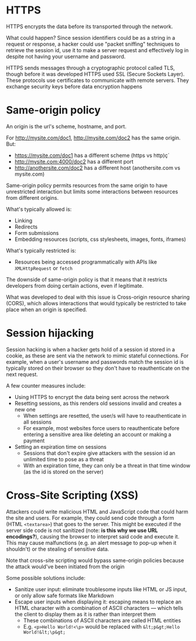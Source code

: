 # HTTPS

HTTPS encrypts the data before its transported through the network.

What could happen? Since session identifiers could be as a string in a request or response, a hacker could use "packet sniffing" techniques to retrieve the session id, use it to make a server request and effectively log in despite not having your username and password.

HTTPS sends messages through a cryptographic protocol called TLS, though before it was developed HTTPS used SSL (Secure Sockets Layer). These protocols use certificates to communicate with remote servers. They exchange security keys before data encryption happens

# Same-origin policy

An origin is the url's scheme, hostname, and port.

For http://mysite.com/doc1, http://mysite.com/doc2 has the same origin. But:
- https://mysite.com/doc1 has a different scheme (https vs http)ç´
- http://mysite.com:4000/doc2 has a different port
- http://anothersite.com/doc2 has a different host (anothersite.com vs mysite.com)

Same-origin policy permits resources from the same origin to have unrestricted interaction but limits some interactions between resources from different origins.

What's typically allowed is:
- Linking
- Redirects
- Form submissions
- Embedding resources (scripts, css stylesheets, images, fonts, iframes)

What's typically restricted is:
- Resources being accessed programmatically with APIs like `XMLHttpRequest` or `fetch`

The downside of same-origin policy is that it means that it restricts developers from doing certain actions, even if legitimate.

What was developed to deal with this issue is Cross-origin resource sharing (CORS), which allows interactions that would typically be restricted to take place when an origin is specified.

# Session hijacking

Session hacking is when a hacker gets hold of a session id stored in a cookie, as these are sent via the network to mimic stateful connections. For example, when a user's username and passwords match the session id is typically stored on their browser so they don't have to reauthenticate on the next request.

A few counter measures include:
- Using HTTPS to encrypt the data being sent across the network
- Resetting sessions, as this renders old sessions invalid and creates a new one
  - When settings are resetted, the user/s will have to reauthenticate in all sessions
  - For example, most websites force users to reauthenticate before entering a sensitive area like deleting an account or making a payment
- Setting an expiration time on sessions
  - Sessions that don't expire give attackers with the session id an unlimited time to pose as a threat
  - With an expiration time, they can only be a threat in that time window (as the id is stored on the server)

# Cross-Site Scripting (XSS)

Attackers could write malicious HTML and JavaScript code that could harm the site and users. For example, they could send code through a form (HTML `<textarea>`) that goes to the server. This might be executed if the server side code is not sanitized (note: **is this why we use URL encodings?**), causing the browser to interpret said code and execute it. This may cause malfunctions (e.g. an alert message to pop-up when it shouldn't) or the stealing of sensitive data.

Note that cross-site scripting would bypass same-origin policies because the attack would've been initiated from the origin

Some possible solutions include:
- Sanitize user input: eliminate troublesome inputs like HTML or JS input, or only allow safe formats like Markdown
- Escape user inputs when displaying it: escaping means to replace an HTML character with a combination of ASCII characters — which tells the client to display them as it is rather than interpret them
  - These combinations of ASCII characters are called HTML entities
  - E.g. `<p>Hello World!<\p>` would be replaced with `&lt;p&gt;Hello World!&lt;\p&gt;`

